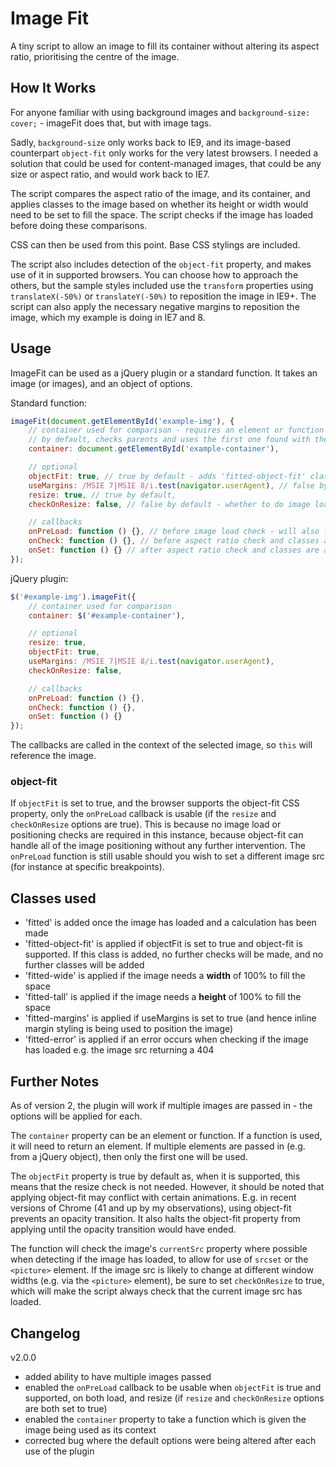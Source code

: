 # Image Fit

A tiny script to allow an image to fill its container without altering its aspect ratio, prioritising the centre of the image.

## How It Works

For anyone familiar with using background images and `background-size: cover;` - imageFit does that, but with image tags.

Sadly, `background-size` only works back to IE9, and its image-based counterpart `object-fit` only works for the very latest browsers. I needed a solution that could be used for content-managed images, that could be any size or aspect ratio, and would work back to IE7.

The script compares the aspect ratio of the image, and its container, and applies classes to the image based on whether its height or width would need to be set to fill the space. The script checks if the image has loaded before doing these comparisons.

CSS can then be used from this point. Base CSS stylings are included.

The script also includes detection of the `object-fit` property, and makes use of it in supported browsers. You can choose how to approach the others, but the sample styles included use the `transform` properties using `translateX(-50%)` or `translateY(-50%)` to reposition the image in IE9+. The script can also apply the necessary negative margins to reposition the image, which my example is doing in IE7 and 8.

## Usage
ImageFit can be used as a jQuery plugin or a standard function. It takes an image (or images), and an object of options.

Standard function:

```js
imageFit(document.getElementById('example-img'), {
    // container used for comparison - requires an element or function
    // by default, checks parents and uses the first one found with the "image-fit-container" class
    container: document.getElementById('example-container'),

    // optional
    objectFit: true, // true by default - adds 'fitted-object-fit' class (if supported) instead of 'fitted-tall' or 'fitted-wide' classes
    useMargins: /MSIE 7|MSIE 8/i.test(navigator.userAgent), // false by default - apply negative marginTop or marginLeft equal to half height or half width of the image
    resize: true, // true by default,
    checkOnResize: false, // false by default - whether to do image load check on resize. Useful if image src is likely to change. E.g. picture element

    // callbacks
    onPreLoad: function () {}, // before image load check - will also fire on resize if checkOnResize is true
    onCheck: function () {}, // before aspect ratio check and classes are added (fires on initial check and resize event)
    onSet: function () {} // after aspect ratio check and classes are added (fires on initial check and resize event)
});
```

jQuery plugin:

```js
$('#example-img').imageFit({
    // container used for comparison
    container: $('#example-container'),

    // optional
    resize: true,
    objectFit: true,
    useMargins: /MSIE 7|MSIE 8/i.test(navigator.userAgent),
    checkOnResize: false,

    // callbacks
    onPreLoad: function () {},
    onCheck: function () {},
    onSet: function () {}
});
```

The callbacks are called in the context of the selected image, so `this` will reference the image.

### object-fit
If `objectFit` is set to true, and the browser supports the object-fit CSS property, only the `onPreLoad` callback is usable (if the `resize` and `checkOnResize` options are true). This is because no image load or positioning checks are required in this instance, because object-fit can handle all of the image positioning without any further intervention. The `onPreLoad` function is still usable should you wish to set a different image src (for instance at specific breakpoints).

## Classes used
- 'fitted' is added once the image has loaded and a calculation has been made
- 'fitted-object-fit' is applied if objectFit is set to true and object-fit is supported. If this class is added, no further checks will be made, and no further classes will be added
- 'fitted-wide' is applied if the image needs a **width** of 100% to fill the space
- 'fitted-tall' is applied if the image needs a **height** of 100% to fill the space
- 'fitted-margins' is applied if useMargins is set to true (and hence inline margin styling is being used to position the image)
- 'fitted-error' is applied if an error occurs when checking if the image has loaded e.g. the image src returning a 404

## Further Notes
As of version 2, the plugin will work if multiple images are passed in - the options will be applied for each.

The `container` property can be an element or function. If a function is used, it will need to return an element. If multiple elements are passed in (e.g. from a jQuery object), then only the first one will be used.

The `objectFit` property is true by default as, when it is supported, this means that the resize check is not needed. However, it should be noted that applying object-fit may conflict with certain animations. E.g. in recent versions of Chrome (41 and up by my observations), using object-fit prevents an opacity transition. It also halts the object-fit property from applying until the opacity transition would have ended.

The function will check the image's `currentSrc` property where possible when detecting if the image has loaded, to allow for use of `srcset` or the `<picture>` element. If the image src is likely to change at different window widths (e.g. via the `<picture>` element), be sure to set `checkOnResize` to true, which will make the script always check that the current image src has loaded.

## Changelog
v2.0.0
- added ability to have multiple images passed
- enabled the `onPreLoad` callback to be usable when `objectFit` is true and supported, on both load, and resize (if `resize` and `checkOnResize` options are both set to true)
- enabled the `container` property to take a function which is given the image being used as its context
- corrected bug where the default options were being altered after each use of the plugin
